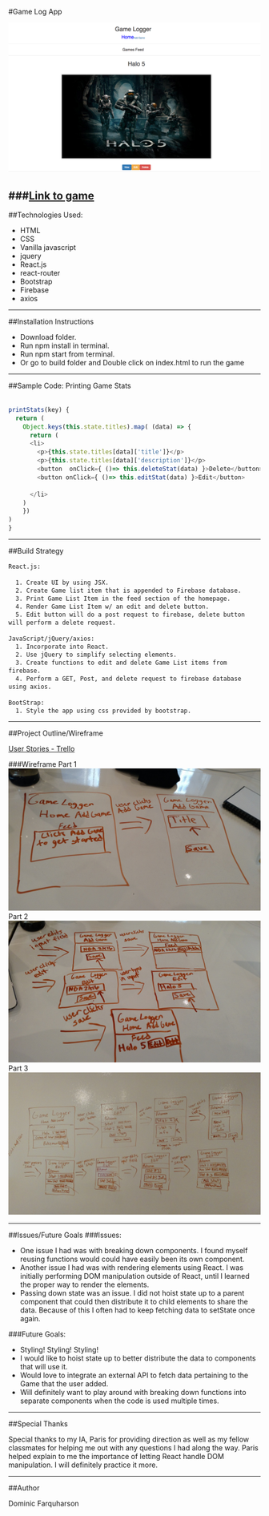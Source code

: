 #Game Log App

![Game Log App](assets/project.png)

###[Link to game](http://messenger-ferret-81632.bitballoon.com/)
---
##Technologies Used:
- HTML
- CSS
- Vanilla javascript
- jquery
- React.js
- react-router
- Bootstrap
- Firebase
- axios
---
##Installation Instructions

- Download folder.
- Run npm install in terminal.
- Run npm start from terminal.
- Or go to build folder and Double click on index.html to run the game


---
##Sample Code: Printing Game Stats
```javascript

printStats(key) {
  return (
    Object.keys(this.state.titles).map( (data) => {
      return (
      <li>
        <p>{this.state.titles[data]['title']}</p>
        <p>{this.state.titles[data]['description']}</p>
        <button  onClick={ ()=> this.deleteStat(data) }>Delete</button>
        <button onClick={ ()=> this.editStat(data) }>Edit</button>

      </li>
    )
    })
)
}
```
---
##Build Strategy
```
React.js:

  1. Create UI by using JSX.
  2. Create Game list item that is appended to Firebase database.
  3. Print Game List Item in the feed section of the homepage.
  4. Render Game List Item w/ an edit and delete button.
  5. Edit button will do a post request to firebase, delete button will perform a delete request.

JavaScript/jQuery/axios:
  1. Incorporate into React.
  2. Use jQuery to simplify selecting elements.
  3. Create functions to edit and delete Game List items from firebase.
  4. Perform a GET, Post, and delete request to firebase database using axios.

BootStrap:
  1. Style the app using css provided by bootstrap.

```  
---
##Project Outline/Wireframe



[User Stories - Trello](https://trello.com/b/R4mSObNh/game-log-app)

###Wireframe
Part 1
![image1](assets/wireframe3.jpg)
Part 2
![image1](assets/wireframe2.jpg)
Part 3
![image1](assets/wireframe1.jpg)



---
##Issues/Future Goals
###Issues:
- One issue I had was with breaking down components. I found myself reusing functions would could have easily been its own component.
- Another issue I had was with rendering elements using React. I was initially performing DOM manipulation outside of React, until I learned the proper way to render the elements.
- Passing down state was an issue. I did not hoist state up to a parent component that could then distribute it to child elements to share the data. Because of this I often had to keep fetching data to setState once again.

###Future Goals:
- Styling! Styling! Styling!
- I would like to hoist state up to better distribute the data to components that will use it.
- Would love to integrate an external API to fetch data pertaining to the Game that the user added.
- Will definitely want to play around with breaking down functions into separate components when the code is used multiple times.


---
##Special Thanks

Special thanks to my IA, Paris for providing direction as well as my fellow classmates for helping me out with any questions I had along the way. Paris helped explain to me the importance of letting React handle DOM manipulation. I will definitely practice it more.

---
##Author

Dominic Farquharson
